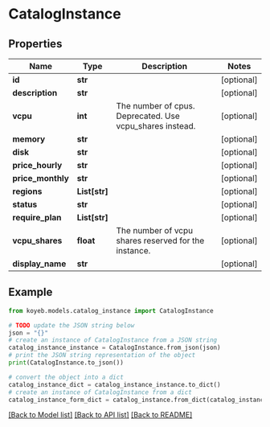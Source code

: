 # CatalogInstance


## Properties

Name | Type | Description | Notes
------------ | ------------- | ------------- | -------------
**id** | **str** |  | [optional] 
**description** | **str** |  | [optional] 
**vcpu** | **int** | The number of cpus. Deprecated. Use vcpu_shares instead. | [optional] 
**memory** | **str** |  | [optional] 
**disk** | **str** |  | [optional] 
**price_hourly** | **str** |  | [optional] 
**price_monthly** | **str** |  | [optional] 
**regions** | **List[str]** |  | [optional] 
**status** | **str** |  | [optional] 
**require_plan** | **List[str]** |  | [optional] 
**vcpu_shares** | **float** | The number of vcpu shares reserved for the instance. | [optional] 
**display_name** | **str** |  | [optional] 

## Example

```python
from koyeb.models.catalog_instance import CatalogInstance

# TODO update the JSON string below
json = "{}"
# create an instance of CatalogInstance from a JSON string
catalog_instance_instance = CatalogInstance.from_json(json)
# print the JSON string representation of the object
print(CatalogInstance.to_json())

# convert the object into a dict
catalog_instance_dict = catalog_instance_instance.to_dict()
# create an instance of CatalogInstance from a dict
catalog_instance_form_dict = catalog_instance.from_dict(catalog_instance_dict)
```
[[Back to Model list]](../README.md#documentation-for-models) [[Back to API list]](../README.md#documentation-for-api-endpoints) [[Back to README]](../README.md)


